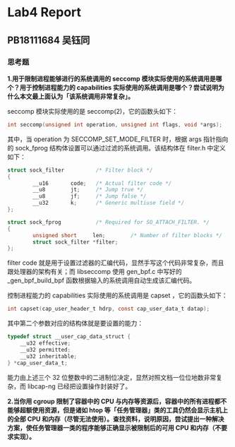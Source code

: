 # Lab4 Report

## PB18111684 吴钰同

### 思考题

**1.用于限制进程能够进行的系统调用的 seccomp 模块实际使用的系统调用是哪个？用于控制进程能力的 capabilities 实际使用的系统调用是哪个？尝试说明为什么本文最上面认为「该系统调用非常复杂」。**

seccomp 模块实际使用的是 seccomp(2)，它的函数头如下：

``` c
int seccomp(unsigned int operation, unsigned int flags, void *args);
```

其中，当 operation 为 SECCOMP_SET_MODE_FILTER 时，根据 args 指针指向的 sock_fprog 结构体设置可以通过过滤的系统调用。该结构体在 filter.h 中定义如下：

```c
struct sock_filter         	/* Filter block */
{
        __u16       code;	/* Actual filter code */
        __u8        jt;     /* Jump true */
        __u8        jf;     /* Jump false */
        __u32       k;      /* Generic multiuse field */
};

struct sock_fprog        	/* Required for SO_ATTACH_FILTER. */
{
        unsigned short     len;        /* Number of filter blocks */
        struct sock_filter *filter;
};
```

 filter code 就是用于设置过滤器的汇编代码，显然手写这个代码非常复杂，而且跟处理器的架构有关；而 libseccomp 使用 gen_bpf.c 中写好的 _gen_bpf_build_bpf 函数根据输入的系统调用自动生成该汇编代码。

控制进程能力的 capabilities 实际使用的系统调用是 capset ，它的函数头如下：

```C
int capset(cap_user_header_t hdrp, const cap_user_data_t datap);
```

其中第二个参数对应的结构体就是要设置的能力：

```C
typedef struct __user_cap_data_struct {
	__u32 effective;
	__u32 permitted;
    __u32 inheritable;
} *cap_user_data_t;
```

能力由上述三个 32 位整数中的二进制位决定，显然对照文档一位位地数非常复杂，而 libcap-ng 已经把设置操作封装好了。

**2.当你用 cgroup 限制了容器中的 CPU 与内存等资源后，容器中的所有进程都不能够超额使用资源，但是诸如 htop 等「任务管理器」类的工具仍然会显示主机上的全部 CPU 和内存（尽管无法使用）。查找资料，说明原因，尝试提出一种解决方案，使任务管理器一类的程序能够正确显示被限制后的可用 CPU 和内存（不要求实现）。**

